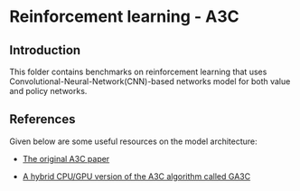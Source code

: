 # Reinforcement  learning - A3C

## Introduction

This folder contains benchmarks on reinforcement learning that uses 
Convolutional-Neural-Network(CNN)-based networks model for both value and policy networks.

## References

Given below are some useful resources on the model architecture:

* [The original A3C paper](https://arxiv.org/pdf/1602.01783.pdf)

* [A hybrid CPU/GPU version of the A3C algorithm called GA3C](https://arxiv.org/abs/1611.06256)
